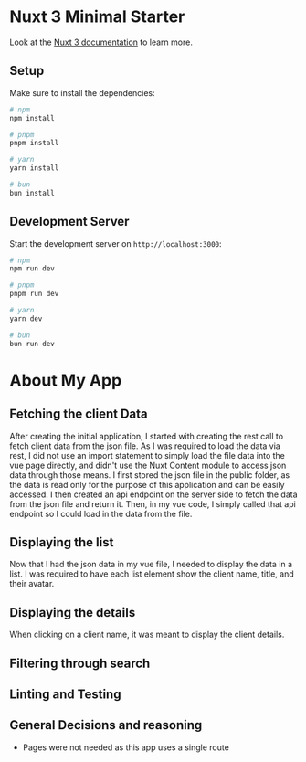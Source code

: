 # Nuxt 3 Minimal Starter

Look at the [Nuxt 3 documentation](https://nuxt.com/docs/getting-started/introduction) to learn more.

## Setup

Make sure to install the dependencies:

```bash
# npm
npm install

# pnpm
pnpm install

# yarn
yarn install

# bun
bun install
```

## Development Server

Start the development server on `http://localhost:3000`:

```bash
# npm
npm run dev

# pnpm
pnpm run dev

# yarn
yarn dev

# bun
bun run dev
```

# About My App

## Fetching the client Data
After creating the initial application, I started with creating the rest call to fetch client data from the json file. As I was required to load the data via rest, I did not use an import statement to simply load the file data into the vue page directly, and didn't use the Nuxt Content module to access json data through those means.
I first stored the json file in the public folder, as the data is read only for the purpose of this application and can be easily accessed. I then created an api endpoint on the server side to fetch the data from the json file and return it. Then, in my vue code, I simply called that api endpoint so I could load in the data from the file.

## Displaying the list
Now that I had the json data in my vue file, I needed to display the data in a list. I was required to have each list element show the client name, title, and their avatar.

## Displaying the details
When clicking on a client name, it was meant to display the client details.
## Filtering through search
## Linting and Testing
## General Decisions and reasoning
- Pages were not needed as this app uses a single route
